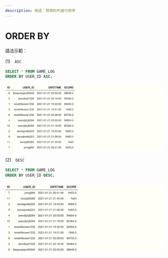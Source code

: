```yaml
---
description: 用途：對資料列進行排序
---
```


# ORDER BY

語法示範：

\(1\)　`ASC`

```sql
SELECT * FROM GAME_LOG
ORDER BY USER_ID ASC;
```

![](../.gitbook/assets/image%20%283%29.png)



\(2\)　`DESC`

```sql
SELECT * FROM GAME_LOG
ORDER BY USER_ID DESC;
```

![](../.gitbook/assets/image%20%2812%29.png)

